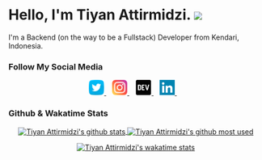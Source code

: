 # Hello, I'm Tiyan Attirmidzi. <img src="https://raw.githubusercontent.com/MartinHeinz/MartinHeinz/master/wave.gif" width="30px">

I'm a Backend (on the way to be a Fullstack) Developer from Kendari, Indonesia.

### Follow My Social Media
<p align='center'>
    <a href="https://twitter.com/onggolll" target="_blank">
        <img height="30" src="https://github.com/tiyan-attirmidzi/tiyan-attirmidzi/blob/master/assets/images/twitter.svg?raw=true">
    </a>
    &nbsp;&nbsp;
    <a href="https://instagram.com/tiyan.attirmidzi" target="_blank">
        <img height="30" src="https://github.com/tiyan-attirmidzi/tiyan-attirmidzi/blob/master/assets/images/instagram.svg?raw=true">
    </a>
    &nbsp;&nbsp;
    <a href="https://dev.to/tiyanattirmidzi" target="_blank">
        <img height="30" src="https://github.com/tiyan-attirmidzi/tiyan-attirmidzi/blob/master/assets/images/devto.svg?raw=true">
    </a>
    &nbsp;&nbsp;
    <a href="https://www.linkedin.com/in/tiyan-attirmidzi-223475156/" target="_blank">
        <img height="30" src="https://github.com/tiyan-attirmidzi/tiyan-attirmidzi/blob/master/assets/images/linkedin.svg?raw=true">
    </a>
    &nbsp;&nbsp;
    <a href="mailto:tiyanattirmidzi20@gmail.com" target="_blank">
        <img height="30" src="">
    </a>
</div>

### Github & Wakatime Stats

<div align="center">
    <a href="https://github-readme-stats.vercel.app/api?username=tiyan-attirmidzi&count_private=true&show_icons=true&theme=react" target="_BLANK">
        <img align="center" src="https://github-readme-stats.vercel.app/api?username=tiyan-attirmidzi&count_private=true&show_icons=true&theme=react" alt="Tiyan Attirmidzi's github stats" />
    </a>
    <a href="https://github-readme-stats.vercel.app/api/top-langs/?username=tiyan-attirmidzi&show_icons=true&theme=react&layout=compact">
        <img align="center" src="https://github-readme-stats.vercel.app/api/top-langs/?username=tiyan-attirmidzi&show_icons=true&theme=react&layout=compact" alt="Tiyan Attirmidzi's github most used" />
    </a>
</div>

<p></p>

<div align="center">
    <a href="https://github-readme-stats.vercel.app/api/wakatime/?username=tiyanattirmidzi&show_icons=true&theme=react">
        <img src="https://github-readme-stats.vercel.app/api/wakatime/?username=tiyanattirmidzi&show_icons=true&theme=react" alt="Tiyan Attirmidzi's wakatime stats" />
    </a>
</div>